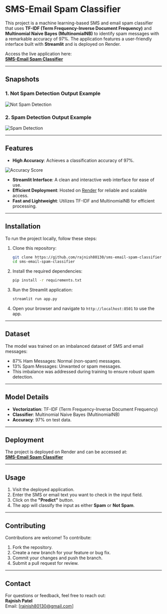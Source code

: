 
# SMS-Email Spam Classifier

This project is a machine learning-based SMS and email spam classifier that uses **TF-IDF (Term Frequency-Inverse Document Frequency)** and **Multinomial Naive Bayes (MultinomialNB)** to identify spam messages with a remarkable accuracy of 97%. The application features a user-friendly interface built with **Streamlit** and is deployed on Render.  

Access the live application here:  
**[SMS-Email Spam Classifier](https://sms-emails-spam-classifier-raj-patel.onrender.com/)**

---

## Snapshots

### 1. Not Spam Detection Output Example
![Not Spam Detection](https://github.com/user-attachments/assets/281fbec4-3bf0-47bd-86a4-64d71bd6366a)


### 2. Spam Detection Output Example
![Spam Detection](https://github.com/user-attachments/assets/25442d65-eb52-4c17-a8f2-eb4e06ab9b75)


---

## Features

- **High Accuracy**: Achieves a classification accuracy of 97%.
  
![Accuracy Score](https://github.com/user-attachments/assets/e6883e33-21f5-4c1e-9012-8b80b4802180)
- **Streamlit Interface**: A clean and interactive web interface for ease of use.
- **Efficient Deployment**: Hosted on [Render](https://render.com/) for reliable and scalable access.
- **Fast and Lightweight**: Utilizes TF-IDF and MultinomialNB for efficient processing.

---

## Installation

To run the project locally, follow these steps:

1. Clone this repository:
   ```bash
   git clone https://github.com/rajnish80130/sms-email-spam-classifier.git
   cd sms-email-spam-classifier
   ```

2. Install the required dependencies:
   ```bash
   pip install -r requirements.txt
   ```

3. Run the Streamlit application:
   ```bash
   streamlit run app.py
   ```

4. Open your browser and navigate to `http://localhost:8501` to use the app.

---

## Dataset

The model was trained on an imbalanced dataset of SMS and email messages:

- 87% Ham Messages: Normal (non-spam) messages.
- 13% Spam Messages: Unwanted or spam messages.
- This imbalance was addressed during training to ensure robust spam detection.

---

## Model Details

- **Vectorization**: TF-IDF (Term Frequency-Inverse Document Frequency)  
- **Classifier**: Multinomial Naive Bayes (MultinomialNB)  
- **Accuracy**: 97% on test data.

---

## Deployment

The project is deployed on Render and can be accessed at:  
**[SMS-Email Spam Classifier](https://sms-emails-spam-classifier-raj-patel.onrender.com/)**

---

## Usage

1. Visit the deployed application.  
2. Enter the SMS or email text you want to check in the input field.  
3. Click on the **"Predict"** button.  
4. The app will classify the input as either **Spam** or **Not Spam**.

---

## Contributing

Contributions are welcome! To contribute:

1. Fork the repository.  
2. Create a new branch for your feature or bug fix.  
3. Commit your changes and push the branch.  
4. Submit a pull request for review.

---

## Contact

For questions or feedback, feel free to reach out:  
**Rajnish Patel**  
Email: [rajnish80130@gmail.com]
